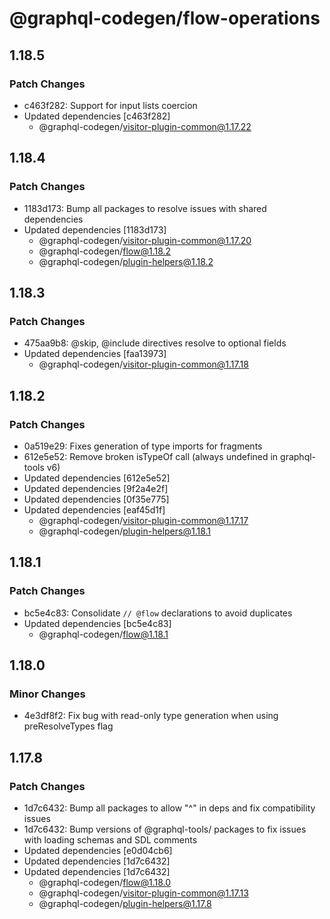 # @graphql-codegen/flow-operations

## 1.18.5

### Patch Changes

- c463f282: Support for input lists coercion
- Updated dependencies [c463f282]
  - @graphql-codegen/visitor-plugin-common@1.17.22

## 1.18.4

### Patch Changes

- 1183d173: Bump all packages to resolve issues with shared dependencies
- Updated dependencies [1183d173]
  - @graphql-codegen/visitor-plugin-common@1.17.20
  - @graphql-codegen/flow@1.18.2
  - @graphql-codegen/plugin-helpers@1.18.2

## 1.18.3

### Patch Changes

- 475aa9b8: @skip, @include directives resolve to optional fields
- Updated dependencies [faa13973]
  - @graphql-codegen/visitor-plugin-common@1.17.18

## 1.18.2

### Patch Changes

- 0a519e29: Fixes generation of type imports for fragments
- 612e5e52: Remove broken isTypeOf call (always undefined in graphql-tools v6)
- Updated dependencies [612e5e52]
- Updated dependencies [9f2a4e2f]
- Updated dependencies [0f35e775]
- Updated dependencies [eaf45d1f]
  - @graphql-codegen/visitor-plugin-common@1.17.17
  - @graphql-codegen/plugin-helpers@1.18.1

## 1.18.1

### Patch Changes

- bc5e4c83: Consolidate `// @flow` declarations to avoid duplicates
- Updated dependencies [bc5e4c83]
  - @graphql-codegen/flow@1.18.1

## 1.18.0

### Minor Changes

- 4e3df8f2: Fix bug with read-only type generation when using preResolveTypes flag

## 1.17.8

### Patch Changes

- 1d7c6432: Bump all packages to allow "^" in deps and fix compatibility issues
- 1d7c6432: Bump versions of @graphql-tools/ packages to fix issues with loading schemas and SDL comments
- Updated dependencies [e0d04cb6]
- Updated dependencies [1d7c6432]
- Updated dependencies [1d7c6432]
  - @graphql-codegen/flow@1.18.0
  - @graphql-codegen/visitor-plugin-common@1.17.13
  - @graphql-codegen/plugin-helpers@1.17.8
